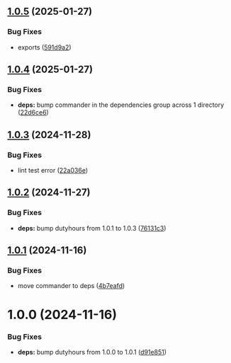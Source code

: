 ## [1.0.5](https://github.com/kamdz/kolchoz/compare/v1.0.4...v1.0.5) (2025-01-27)


### Bug Fixes

* exports ([591d9a2](https://github.com/kamdz/kolchoz/commit/591d9a2b2a1f2721055bf0ab0f2703480555008b))

## [1.0.4](https://github.com/kamdz/kolchoz/compare/v1.0.3...v1.0.4) (2025-01-27)


### Bug Fixes

* **deps:** bump commander in the dependencies group across 1 directory ([22d6ce6](https://github.com/kamdz/kolchoz/commit/22d6ce6e2c7ea0ff2e527704052eb75ca840b0b8))

## [1.0.3](https://github.com/kamdz/kolchoz/compare/v1.0.2...v1.0.3) (2024-11-28)


### Bug Fixes

* lint test error ([22a036e](https://github.com/kamdz/kolchoz/commit/22a036e176d5975b05f62f633fca7156e13feaed))

## [1.0.2](https://github.com/kamdz/kolchoz/compare/v1.0.1...v1.0.2) (2024-11-27)


### Bug Fixes

* **deps:** bump dutyhours from 1.0.1 to 1.0.3 ([76131c3](https://github.com/kamdz/kolchoz/commit/76131c37ab12f267424c8c6b99e8d6235e3f5e26))

## [1.0.1](https://github.com/kamdz/kolchoz/compare/v1.0.0...v1.0.1) (2024-11-16)


### Bug Fixes

* move commander to deps ([4b7eafd](https://github.com/kamdz/kolchoz/commit/4b7eafd3d03563dd1c7e730704098b12d4d6c3cf))

# 1.0.0 (2024-11-16)


### Bug Fixes

* **deps:** bump dutyhours from 1.0.0 to 1.0.1 ([d91e851](https://github.com/kamdz/kolchoz/commit/d91e8517e241ac4dfaf7bfdac7e758ef14527b51))
